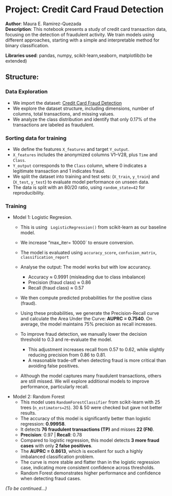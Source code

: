 # Project: Credit Card Fraud Detection

**Author**: Maura E. Ramirez-Quezada  
**Description**: This notebook presents a study of credit card transaction data, focusing on the detection of fraudulent activity.  We train models using different approaches, starting with a simple and interpretable method for binary classification.

**Libraries used**: pandas, numpy, scikit-learn,seaborn, matplotlib(to be extended)

## Structure:
### Data Exploration 
- We import the dataset: [Credit Card Fraud Detection](https://www.kaggle.com/datasets/mlg-ulb/creditcardfraud?resource=download)
- We explore the dataset structure, including dimensions, number of columns, total transactions, and missing values.
- We analyze the class distribution and identify that only 0.17% of the transactions are labeled as fraudulent.
### Sorting data for training
- We define the features `X_features` and target `Y_output`.
- `X_features` includes the anonymized columns V1–V28, plus `Time` and `Class`.
- `Y_output` corresponds to the `Class` column, where 0 indicates a legitimate transaction and 1 indicates fraud.
- We split the dataset into training and test sets: (`X_train`, `y_train`) and (`X_test`, `y_test`) to evaluate model performance on unseen data.
- The data is split with an 80/20 ratio, using `random_state=42` for reproducibility.
### Training
- Model 1: Logistic Regresion. 
    - This is using ` LogisticRegression()` from scikit-learn as our baseline model.
    - We increase “max_iter= 10000` to ensure conversion.
    - The model is evaluated using `accuracy_score`, `confusion_matrix`, `classification_report`
    - Analyse the output: The model works but with low accurancy.
        - Accuracy ≈ 0.9991 (misleading due to class imbalance)
        - Precision (fraud class) ≈ 0.86
        - Recall (fraud class) ≈ 0.57
    - We then compute predicted probabilities for the positive class (fraud).
    - Using these probabilities, we generate the Precision-Recall curve and calculate the Area Under the Curve: **AUPRC = 0.7540**. On average, the model maintains 75% precision as recall increases.
    - To improve fraud detection, we manually lower the decision threshold to 0.3 and re-evaluate the model.
        - This adjustment increases recall from 0.57 to 0.62, while slightly reducing precision from 0.86 to 0.81.
        - A reasonable trade-off when detecting fraud is more critical than avoiding false positives.

    - Although the model captures many fraudulent transactions, others are still missed. We will explore additional models to improve performance, particularly recall.
- Model 2: Random Forest
    - This model uses `RandomForestClassifier` from scikit-learn with 25 trees (`n_estimators=25`). 30 & 50 were checked but gave not better results.
    - The accuracy of this model is significantly better than logistic regression: **0.99958**.
    - It detects **76 fraudulent transactions (TP)** and misses **22 (FN)**.
    - **Precision**: 0.97 | **Recall**: 0.78
    - Compared to logistic regression, this model detects **3 more fraud cases** with only **2 false positives**.
    - The **AUPRC = 0.8613**, which is excellent for such a highly imbalanced classification problem.
    - The curve is more stable and flatter than in the logistic regression case, indicating more consistent confidence across thresholds.
    - Random Forest demonstrates higher performance and confidence when detecting fraud cases.


_(To be continued...)_
